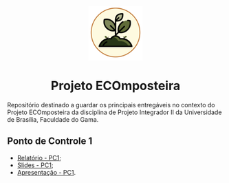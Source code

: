 <div>
    <p align="center">
    <img src='assets/img/logo/logo.png' alt="Projeto Kokama" width="25%"/>
    </p> 
    <h1 align="center">
    Projeto ECOmposteira
    </h1>
</div>

Repositório destinado a guardar os principais entregáveis no contexto do Projeto ECOmposteira da disciplina de Projeto Integrador II da Universidade de Brasília, Faculdade do Gama.

## Ponto de Controle 1

- [Relatório - PC1](https://drive.google.com/file/d/1s4AHWRcKHxPAqcLvgqdqtxY1Ag_C-IrI/view?usp=sharing);
- [Slides - PC1](https://docs.google.com/presentation/d/1Bdxm1JaLM1dEf9FIyDg5q72Hh8FjvQIXe208rIWEp5k/edit?usp=sharing);
- [Apresentação - PC1](https://drive.google.com/file/d/1s_5Au2I_oK6KFqaNDPsFypV8blv4cPOA/view?usp=sharing).
